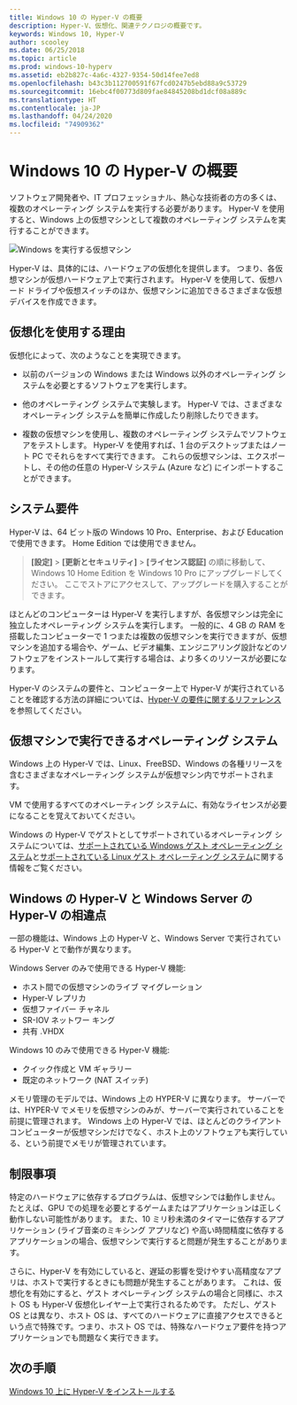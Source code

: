 ```yaml
---
title: Windows 10 の Hyper-V の概要
description: Hyper-V、仮想化、関連テクノロジの概要です。
keywords: Windows 10, Hyper-V
author: scooley
ms.date: 06/25/2018
ms.topic: article
ms.prod: windows-10-hyperv
ms.assetid: eb2b827c-4a6c-4327-9354-50d14fee7ed8
ms.openlocfilehash: b43c3b112700591f67fcd0247b5ebd88a9c53729
ms.sourcegitcommit: 16ebc4f00773d809fae84845208bd1dcf08a889c
ms.translationtype: HT
ms.contentlocale: ja-JP
ms.lasthandoff: 04/24/2020
ms.locfileid: "74909362"
---
```

# <a name="introduction-to-hyper-v-on-windows-10"></a>Windows 10 の Hyper-V の概要

ソフトウェア開発者や、IT プロフェッショナル、熱心な技術者の方の多くは、複数のオペレーティング システムを実行する必要があります。 Hyper-V を使用すると、Windows 上の仮想マシンとして複数のオペレーティング システムを実行することができます。

![Windows を実行する仮想マシン](media/HyperVNesting.png)

Hyper-V は、具体的には、ハードウェアの仮想化を提供します。  つまり、各仮想マシンが仮想ハードウェア上で実行されます。  Hyper-V を使用して、仮想ハード ドライブや仮想スイッチのほか、仮想マシンに追加できるさまざまな仮想デバイスを作成できます。

## <a name="reasons-to-use-virtualization"></a>仮想化を使用する理由

仮想化によって、次のようなことを実現できます。

* 以前のバージョンの Windows または Windows 以外のオペレーティング システムを必要とするソフトウェアを実行します。

* 他のオペレーティング システムで実験します。 Hyper-V では、さまざまなオペレーティング システムを簡単に作成したり削除したりできます。

* 複数の仮想マシンを使用し、複数のオペレーティング システムでソフトウェアをテストします。 Hyper-V を使用すれば、1 台のデスクトップまたはノート PC でそれらをすべて実行できます。 これらの仮想マシンは、エクスポートし、その他の任意の Hyper-V システム (Azure など) にインポートすることができます。

## <a name="system-requirements"></a>システム要件

Hyper-V は、64 ビット版の Windows 10 Pro、Enterprise、および Education で使用できます。 Home Edition では使用できません。

> **[設定]**  >  **[更新とセキュリティ]**  >  **[ライセンス認証]** の順に移動して、Windows 10 Home Edition を Windows 10 Pro にアップグレードしてください。 ここでストアにアクセスして、アップグレードを購入することができます。

ほとんどのコンピューターは Hyper-V を実行しますが、各仮想マシンは完全に独立したオペレーティング システムを実行します。  一般的に、4 GB の RAM を搭載したコンピューターで 1 つまたは複数の仮想マシンを実行できますが、仮想マシンを追加する場合や、ゲーム、ビデオ編集、エンジニアリング設計などのソフトウェアをインストールして実行する場合は、より多くのリソースが必要になります。

Hyper-V のシステムの要件と、コンピューター上で Hyper-V が実行されていることを確認する方法の詳細については、[Hyper-V の要件に関するリファレンス](../reference/hyper-v-requirements.md)を参照してください。

## <a name="operating-systems-you-can-run-in-a-virtual-machine"></a>仮想マシンで実行できるオペレーティング システム

Windows 上の Hyper-V では、Linux、FreeBSD、Windows の各種リリースを含むさまざまなオペレーティング システムが仮想マシン内でサポートされます。

VM で使用するすべてのオペレーティング システムに、有効なライセンスが必要になることを覚えておいてください。

Windows の Hyper-V でゲストとしてサポートされているオペレーティング システムについては、[サポートされている Windows ゲスト オペレーティング システム](supported-guest-os.md)と[サポートされている Linux ゲスト オペレーティング システム](https://docs.microsoft.com/windows-server/virtualization/hyper-v/Supported-Linux-and-FreeBSD-virtual-machines-for-Hyper-V-on-Windows)に関する情報をご覧ください。

## <a name="differences-between-hyper-v-on-windows-and-hyper-v-on-windows-server"></a>Windows の Hyper-V と Windows Server の Hyper-V の相違点

一部の機能は、Windows 上の Hyper-V と、Windows Server で実行されている Hyper-V とで動作が異なります。

Windows Server のみで使用できる Hyper-V 機能:

* ホスト間での仮想マシンのライブ マイグレーション
* Hyper-V レプリカ
* 仮想ファイバー チャネル
* SR-IOV ネットワー キング
* 共有 .VHDX

Windows 10 のみで使用できる Hyper-V 機能:

* クイック作成と VM ギャラリー
* 既定のネットワーク (NAT スイッチ)

メモリ管理のモデルでは、Windows 上の HYPER-V に異なります。 サーバーでは、HYPER-V でメモリを仮想マシンのみが、サーバーで実行されていることを前提に管理されます。 Windows 上の Hyper-V では、ほとんどのクライアント コンピューターが仮想マシンだけでなく、ホスト上のソフトウェアも実行している、という前提でメモリが管理されています。

## <a name="limitations"></a>制限事項

特定のハードウェアに依存するプログラムは、仮想マシンでは動作しません。 たとえば、GPU での処理を必要とするゲームまたはアプリケーションは正しく動作しない可能性があります。 また、10 ミリ秒未満のタイマーに依存するアプリケーション (ライブ音楽のミキシング アプリなど) や高い時間精度に依存するアプリケーションの場合、仮想マシンで実行すると問題が発生することがあります。

さらに、Hyper-V を有効にしていると、遅延の影響を受けやすい高精度なアプリは、ホストで実行するときにも問題が発生することがあります。  これは、仮想化を有効にすると、ゲスト オペレーティング システムの場合と同様に、ホスト OS も Hyper-V 仮想化レイヤー上で実行されるためです。 ただし、ゲスト OS とは異なり、ホスト OS は、すべてのハードウェアに直接アクセスできるという点で特殊です。つまり、ホスト OS では、特殊なハードウェア要件を持つアプリケーションでも問題なく実行できます。

## <a name="next-step"></a>次の手順

[Windows 10 上に Hyper-V をインストールする](../quick-start/enable-hyper-v.md)
